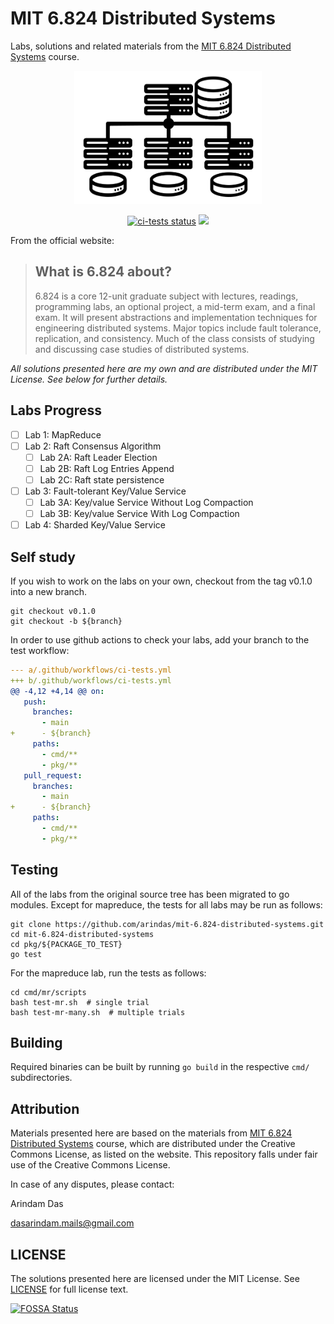 # MIT 6.824 Distributed Systems
Labs, solutions and related materials from the [MIT 6.824 Distributed Systems](https://pdos.csail.mit.edu/github.com/arindas/mit-6.824-distributed-systems/pkg/) course.

<p align="center">
    <img src="./assets/logo.png" alt="distributed-systems" width="300" />   
</p> 

<p align="center">
  <a href="https://github.com/arindas/mit-6.824-distributed-systems/actions/workflows/ci-tests.yml"><img src="https://github.com/arindas/mit-6.824-distributed-systems/actions/workflows/ci-tests.yml/badge.svg" alt="ci-tests status"></a>
  <a href="https://app.fossa.com/projects/git%2Bgithub.com%2Farindas%2Fmit-6.824-distributed-systems?ref=badge_shield" alt="FOSSA Status"><img src="https://app.fossa.com/api/projects/git%2Bgithub.com%2Farindas%2Fmit-6.824-distributed-systems.svg?type=shield"/></a> 
</p>

From the official website:
>## What is 6.824 about?
>6.824 is a core 12-unit graduate subject with lectures, readings, programming labs, an optional project, a mid-term exam,
>and a final exam. It will present abstractions and implementation techniques for engineering distributed systems. Major
>topics include fault tolerance, replication, and consistency. Much of the class consists of studying and discussing case
>studies of distributed systems.

*All solutions presented here are my own and are distributed under the MIT License. See below for further details.*

## Labs Progress
- [ ] Lab 1: MapReduce
- [ ] Lab 2: Raft Consensus Algorithm
  - [ ] Lab 2A: Raft Leader Election
  - [ ] Lab 2B: Raft Log Entries Append
  - [ ] Lab 2C: Raft state persistence
- [ ] Lab 3: Fault-tolerant Key/Value Service
  - [ ] Lab 3A: Key/value Service Without Log Compaction
  - [ ] Lab 3B: Key/value Service With Log Compaction
- [ ] Lab 4: Sharded Key/Value Service

## Self study
If you wish to work on the labs on your own, checkout from the tag v0.1.0 into a new branch.
```shell
git checkout v0.1.0
git checkout -b ${branch}
```

In order to use github actions to check your labs, add your branch to the test workflow:
```yml
--- a/.github/workflows/ci-tests.yml
+++ b/.github/workflows/ci-tests.yml
@@ -4,12 +4,14 @@ on:
   push:
     branches:
       - main
+      - ${branch}
     paths:
       - cmd/**
       - pkg/**
   pull_request:
     branches:
       - main
+      - ${branch}
     paths:
       - cmd/**
       - pkg/**
```

## Testing
All of the labs from the original source tree has been migrated to go modules. Except for mapreduce, the tests for all
labs may be run as follows:

```shell
git clone https://github.com/arindas/mit-6.824-distributed-systems.git
cd mit-6.824-distributed-systems
cd pkg/${PACKAGE_TO_TEST}
go test
```

For the mapreduce lab, run the tests as follows:
```
cd cmd/mr/scripts
bash test-mr.sh  # single trial
bash test-mr-many.sh  # multiple trials
```

## Building
Required binaries can be built by running `go build` in the respective `cmd/` subdirectories.

## Attribution
Materials presented here are based on the materials from [MIT 6.824 Distributed Systems](https://pdos.csail.mit.edu/github.com/arindas/mit-6.824-distributed-systems/pkg/) course, which are distributed under the Creative Commons License, as listed on the website. This repository falls under fair use of the Creative Commons License.

In case of any disputes, please contact:

Arindam Das

dasarindam.mails@gmail.com

## LICENSE
The solutions presented here are licensed under the MIT License. See [LICENSE](./LICENSE) for full license text.

[![FOSSA Status](https://app.fossa.com/api/projects/git%2Bgithub.com%2Farindas%2Fmit-6.824-distributed-systems.svg?type=large)](https://app.fossa.com/projects/git%2Bgithub.com%2Farindas%2Fmit-6.824-distributed-systems?ref=badge_large)
